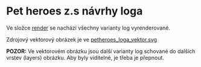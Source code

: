 # Pet heroes z.s návrhy loga

Ve složce [render] se nachází všechny varianty log vyrenderované.

Zdrojový vektorový obrázek je ve [petheroes_loga_vektor.svg]

**POZOR:** Ve vektorovém obrázku jsou další varianty log schované do dalších vrstev (layers) obrázku.
Aby byly viditelné, je třeba je přepnout.

[render]:render
[petheroes_loga_vektor.svg]:petheroes_loga_vektor.svg
